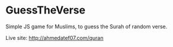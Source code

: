 GuessTheVerse
=============

Simple JS game for Muslims, to guess the Surah of random verse.

Live site: http://ahmedatef07.com/quran
